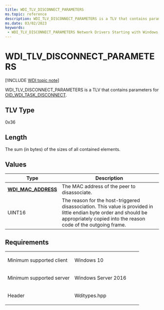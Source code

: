 ```yaml
---
title: WDI_TLV_DISCONNECT_PARAMETERS
ms.topic: reference
description: WDI_TLV_DISCONNECT_PARAMETERS is a TLV that contains parameters for OID_WDI_TASK_DISCONNECT.
ms.date: 03/02/2023
keywords:
 - WDI_TLV_DISCONNECT_PARAMETERS Network Drivers Starting with Windows Vista
---
```


# WDI\_TLV\_DISCONNECT\_PARAMETERS

[!INCLUDE [WDI topic note](../includes/wdi-version-warning.md)]


WDI\_TLV\_DISCONNECT\_PARAMETERS is a TLV that contains parameters for [OID\_WDI\_TASK\_DISCONNECT](./oid-wdi-task-disconnect.md).

## TLV Type


0x36

## Length


The sum (in bytes) of the sizes of all contained elements.

## Values


| Type                                              | Description                                                                                                                                                                         |
|---------------------------------------------------|-------------------------------------------------------------------------------------------------------------------------------------------------------------------------------------|
| [**WDI\_MAC\_ADDRESS**](/windows-hardware/drivers/ddi/dot11wdi/ns-dot11wdi-_wdi_mac_address) | The MAC address of the peer to disassociate.                                                                                                                                        |
| UINT16                                            | The reason for the host-triggered disassociation. This value is provided in little endian byte order and should be appropriately copied into the reason code of the outgoing frame. |

 

## Requirements

<table>
<colgroup>
<col width="50%" />
<col width="50%" />
</colgroup>
<tbody>
<tr class="odd">
<td><p>Minimum supported client</p></td>
<td><p>Windows 10</p></td>
</tr>
<tr class="even">
<td><p>Minimum supported server</p></td>
<td><p>Windows Server 2016</p></td>
</tr>
<tr class="odd">
<td><p>Header</p></td>
<td>Wditypes.hpp</td>
</tr>
</tbody>
</table>

 

